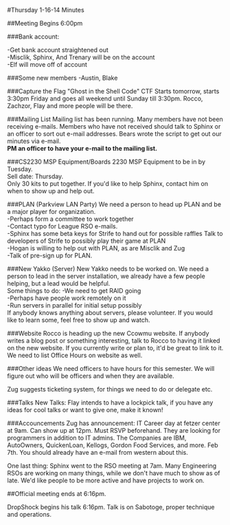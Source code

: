 #Thursday 1-16-14 Minutes

##Meeting Begins 6:00pm

###Bank account:

-Get bank account straightened out  
-Misclik, Sphinx, And Trenary will be on the account  
-Elf will move off of account  


###Some new members
-Austin, Blake  

###Capture the Flag
"Ghost in the Shell Code" CTF Starts tomorrow, starts 3:30pm Friday and goes all weekend until Sunday till 3:30pm.  Rocco, Zachzor, Flay and more people will be there.

###Mailing List
Mailing list has been running.  Many members have not been receiving e-mails.  Members who have not received should talk to Sphinx or an officer to sort out e-mail addresses.  Bears wrote the script to get out our minutes via e-mail.  
**PM an officer to have your e-mail to the mailing list.**

###CS2230 MSP Equipment/Boards
2230 MSP Equipment to be in by Tuesday.  
Sell date: Thursday.  
Only 30 kits to put together.  If you'd like to help Sphinx, contact him on when to show up and help out.

###PLAN (Parkview LAN Party)
We need a person to head up PLAN and be a major player for organization.  
-Perhaps form a committee to work together  
-Contact typo for League RSO e-mails.  
-Sphinx has some beta keys for Strife to hand out for possible raffles  Talk to developers of Strife to possibly play their game at PLAN  
-Hogan is willing to help out with PLAN, as are Misclik and Zug  
-Talk of pre-sign up for PLAN.  

###New Yakko (Server)
New Yakko needs to be worked on.  We need a person to lead in the server installation, we already have a few people helping, but a lead would be helpful.  
Some things to do:
-We need to get RAID going  
-Perhaps have people work remotely on it  
-Run servers in parallel for initial setup possibly  
If anybody knows anything about servers, please volunteer.  If you would like to learn some, feel free to show up and watch.

###Website
Rocco is heading up the new Ccowmu website.  If anybody writes a blog post or something interesting, talk to Rocco to having it linked on the new website.  If you currently write or plan to, it'd be great to link to it.  We need to list Office Hours on website as well.

###Other ideas
We need officers to have hours for this semester.  We will figure out who will be officers and when they are available.

Zug suggests ticketing system, for things we need to do or delegate etc.

###Talks
New Talks: Flay intends to have a lockpick talk, if you have any ideas for cool talks or want to give one, make it known!

###Accouncements
Zug has announcement: IT Career day at fetzer center at 9am.  Can show up at 12pm.  Must RSVP beforehand.  They are looking for programmers in addition to IT admins.  The Companies are IBM, AutoOwners, QuickenLoan, Kellogs, Gordon Food Services, and more.  Feb 7th.  You should already have an e-mail from western about this.  

One last thing: Sphinx went to the RSO meeting at 7am.  Many Engineering RSOs are working on many things, while we don't have much to show as of late.  We'd like people to be more active and have projects to work on.  

##Official meeting ends at 6:16pm.

DropShock begins his talk 6:16pm.  Talk is on Sabotoge, proper technique and operations.  



